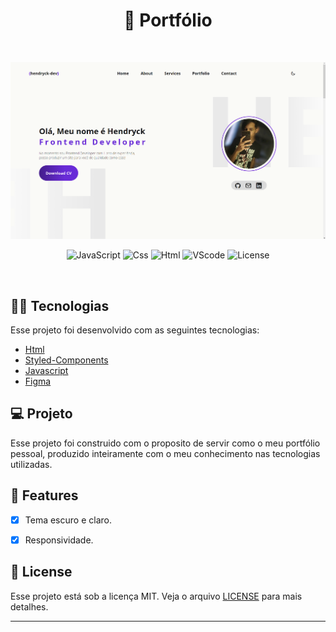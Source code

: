 <div align="center">
  <h1> 📜 Portfólio </h1>
</div>
<br/>
<p align="center">
  <img src="img/portfolio printscreen.png" alt="Home do site" border="0"/>
</p>

<p align="center">
  <img src="https://img.shields.io/badge/JavaScript-F7DF1E?style=for-the-badge&logo=javascript&logoColor=black" alt="JavaScript"/>

  <img src="https://img.shields.io/badge/CSS3-1572B6?style=for-the-badge&logo=css3&logoColor=white" alt="Css"/>

  <img src="https://img.shields.io/badge/HTML5-E34F26?style=for-the-badge&logo=html5&logoColor=white" alt="Html"/>

   <img src="https://img.shields.io/badge/Visual%20Studio%20Code-%23323330.svg?style=for-the-badge&logo=visual-studio-code&logoColor=blue" alt="VScode"/>

   <img height=28 src="https://img.shields.io/badge/license-MIT-blue" alt="License">  

</p>

<br>

## 🧑‍💻 Tecnologias

Esse projeto foi desenvolvido com as seguintes tecnologias:

- [Html](https://developer.mozilla.org/en-US/docs/Web/HTML)
- [Styled-Components](https://styled-components.com/)
- [Javascript](https://developer.mozilla.org/pt-BR/docs/Web/JavaScript)
- [Figma](http://figma.com/)

## 💻 Projeto

Esse projeto foi construido com o proposito de servir como o meu portfólio pessoal, produzido inteiramente com o meu conhecimento nas tecnologias utilizadas.

## 🌟 Features

- [x] Tema escuro e claro.

- [x] Responsividade.

## 📝 License

Esse projeto está sob a licença MIT. Veja o arquivo [LICENSE](LICENSE.md) para mais detalhes.

---